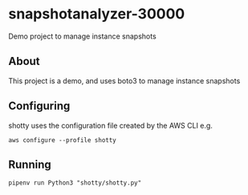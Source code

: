 # snapshotanalyzer-30000

Demo project to manage instance snapshots

## About

This project is a demo, and uses boto3 to manage
instance snapshots

## Configuring

shotty uses the configuration file created by the AWS CLI e.g.

`aws configure --profile shotty`

## Running

`pipenv run Python3 "shotty/shotty.py"`
